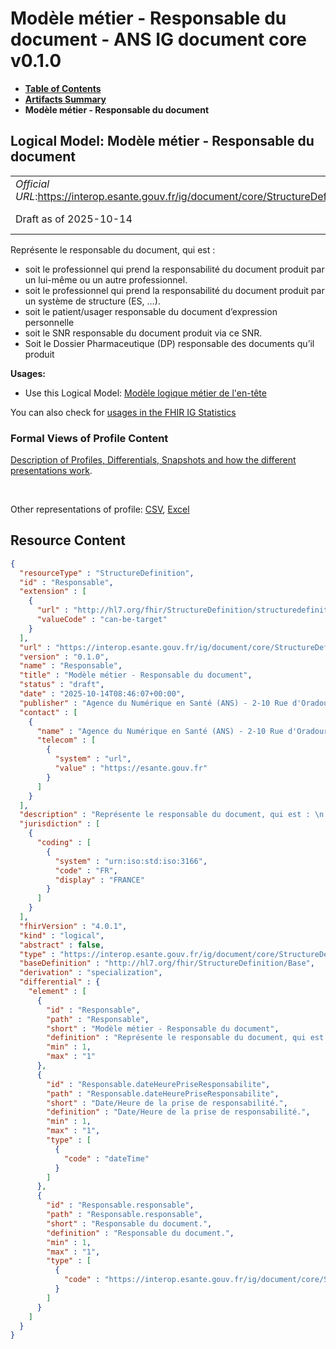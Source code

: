# Modèle métier - Responsable du document - ANS IG document core v0.1.0

* [**Table of Contents**](toc.md)
* [**Artifacts Summary**](artifacts.md)
* **Modèle métier - Responsable du document**

## Logical Model: Modèle métier - Responsable du document 

| | |
| :--- | :--- |
| *Official URL*:https://interop.esante.gouv.fr/ig/document/core/StructureDefinition/Responsable | *Version*:0.1.0 |
| Draft as of 2025-10-14 | *Computable Name*:Responsable |

 
Représente le responsable du document, qui est : 
* soit le professionnel qui prend la responsabilité du document produit par un lui-même ou un autre professionnel.
* soit le professionnel qui prend la responsabilité du document produit par un système de structure (ES, …).
* soit le patient/usager responsable du document d’expression personnelle
* soit le SNR responsable du document produit via ce SNR.
* Soit le Dossier Pharmaceutique (DP) responsable des documents qu’il produit
 

**Usages:**

* Use this Logical Model: [Modèle logique métier de l'en-tête](StructureDefinition-EnteteDocument.md)

You can also check for [usages in the FHIR IG Statistics](https://packages2.fhir.org/xig/ans.document.fr.core|current/StructureDefinition/Responsable)

### Formal Views of Profile Content

 [Description of Profiles, Differentials, Snapshots and how the different presentations work](http://build.fhir.org/ig/FHIR/ig-guidance/readingIgs.html#structure-definitions). 

 

Other representations of profile: [CSV](StructureDefinition-Responsable.csv), [Excel](StructureDefinition-Responsable.xlsx) 



## Resource Content

```json
{
  "resourceType" : "StructureDefinition",
  "id" : "Responsable",
  "extension" : [
    {
      "url" : "http://hl7.org/fhir/StructureDefinition/structuredefinition-type-characteristics",
      "valueCode" : "can-be-target"
    }
  ],
  "url" : "https://interop.esante.gouv.fr/ig/document/core/StructureDefinition/Responsable",
  "version" : "0.1.0",
  "name" : "Responsable",
  "title" : "Modèle métier - Responsable du document",
  "status" : "draft",
  "date" : "2025-10-14T08:46:07+00:00",
  "publisher" : "Agence du Numérique en Santé (ANS) - 2-10 Rue d'Oradour-sur-Glane, 75015 Paris",
  "contact" : [
    {
      "name" : "Agence du Numérique en Santé (ANS) - 2-10 Rue d'Oradour-sur-Glane, 75015 Paris",
      "telecom" : [
        {
          "system" : "url",
          "value" : "https://esante.gouv.fr"
        }
      ]
    }
  ],
  "description" : "Représente le responsable du document, qui est : \n - soit le professionnel qui prend la responsabilité du document produit par un lui-même ou un autre professionnel. \n - soit le professionnel qui prend la responsabilité du document produit par un système de structure (ES, …). \n - soit le patient/usager responsable du document d'expression personnelle \n - soit le SNR responsable du document produit via ce SNR. \n - Soit le Dossier Pharmaceutique (DP) responsable des documents qu'il produit",
  "jurisdiction" : [
    {
      "coding" : [
        {
          "system" : "urn:iso:std:iso:3166",
          "code" : "FR",
          "display" : "FRANCE"
        }
      ]
    }
  ],
  "fhirVersion" : "4.0.1",
  "kind" : "logical",
  "abstract" : false,
  "type" : "https://interop.esante.gouv.fr/ig/document/core/StructureDefinition/Responsable",
  "baseDefinition" : "http://hl7.org/fhir/StructureDefinition/Base",
  "derivation" : "specialization",
  "differential" : {
    "element" : [
      {
        "id" : "Responsable",
        "path" : "Responsable",
        "short" : "Modèle métier - Responsable du document",
        "definition" : "Représente le responsable du document, qui est : \n - soit le professionnel qui prend la responsabilité du document produit par un lui-même ou un autre professionnel. \n - soit le professionnel qui prend la responsabilité du document produit par un système de structure (ES, …). \n - soit le patient/usager responsable du document d'expression personnelle \n - soit le SNR responsable du document produit via ce SNR. \n - Soit le Dossier Pharmaceutique (DP) responsable des documents qu'il produit",
        "min" : 1,
        "max" : "1"
      },
      {
        "id" : "Responsable.dateHeurePriseResponsabilite",
        "path" : "Responsable.dateHeurePriseResponsabilite",
        "short" : "Date/Heure de la prise de responsabilité.",
        "definition" : "Date/Heure de la prise de responsabilité.",
        "min" : 1,
        "max" : "1",
        "type" : [
          {
            "code" : "dateTime"
          }
        ]
      },
      {
        "id" : "Responsable.responsable",
        "path" : "Responsable.responsable",
        "short" : "Responsable du document.",
        "definition" : "Responsable du document.",
        "min" : 1,
        "max" : "1",
        "type" : [
          {
            "code" : "https://interop.esante.gouv.fr/ig/document/core/StructureDefinition/PersonneStructure"
          }
        ]
      }
    ]
  }
}

```
